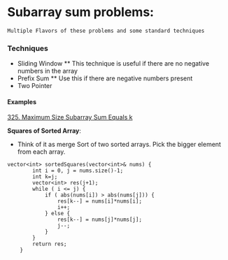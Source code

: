 # Subarray sum problems:
    Multiple Flavors of these problems and some standard techniques
### Techniques
* Sliding Window
** This technique is useful if there are no negative numbers in the array
* Prefix Sum
** Use this if there are negative numbers present
* Two Pointer
#### Examples
[325. Maximum Size Subarray Sum Equals k](https://leetcode.com/problems/maximum-size-subarray-sum-equals-k/)

__Squares of Sorted Array__:
* Think of it as merge Sort of two sorted arrays. Pick the bigger element from each array.
```
vector<int> sortedSquares(vector<int>& nums) {
        int i = 0, j = nums.size()-1;
        int k=j;
        vector<int> res(j+1);
        while ( i <= j) {
            if ( abs(nums[i]) > abs(nums[j])) {
                res[k--] = nums[i]*nums[i];
                i++;
            } else {
                res[k--] = nums[j]*nums[j];
                j--;
            }
        }
        return res;
    }
```
